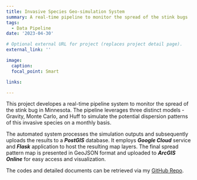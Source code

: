 ```yaml
---
title: Invasive Species Geo-simulation System
summary: A real-time pipeline to monitor the spread of the stink bugs
tags:
  - Data Pipeline
date: '2023-04-30'

# Optional external URL for project (replaces project detail page).
external_link: ''

image:
  caption: 
  focal_point: Smart

links:

---
```

This project developes a real-time pipeline system to monitor the spread of the stink bug in Minnesota. The pipeline leverages three distinct models - Gravity, Monte Carlo, and Huff to simulate the potential dispersion patterns of this invasive species on a monthly basis.

The automated system processes the simulation outputs and subsequently uploads the results to a <b><i>PostGIS</i></b> database. It employs <b><i>Google Cloud</i></b> service and <b><i>Flask</i></b> application to host the resulting map layers. The final spread pattern map is presented in GeoJSON format and uploaded to <b><i>ArcGIS Online</i></b> for easy access and visualization.

The codes and detailed documents can be retrieved via my [GitHub Repo](https://github.com/YaxuanSeanZhang/Geo-simulation-System).

